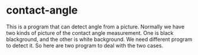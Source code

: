 # contact-angle
This is a program that can detect angle from a picture.
Normally we have two kinds of picture of the contact angle measurement. One is black blackground, and the other is white background.
We need different program to detect it.
So here are two program to deal with the two cases.
